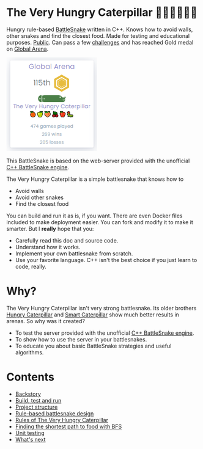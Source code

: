 # The Very Hungry Caterpillar 🍊🍏🍑🍒🍎🐛

Hungry rule-based [BattleSnake](http://play.battlesnake.com) written in C++. Knows how to avoid walls, other snakes and find the closest food. Made for testing and educational purposes. [Public](https://play.battlesnake.com/u/theapx/the-very-hungry-caterpillar/). Can pass a few [challenges](https://play.battlesnake.com/challenges/) and has reached Gold medal on [Global Arena](https://play.battlesnake.com/arena/global/).

![Gold medal on Global Arena](docs/the-very-hungry-caterpillar-global-arena-card.png)

This BattleSnake is based on the web-server provided with the unofficial [C++ BattleSnake engine](https://github.com/TheApX/battlesnake-engine-cpp).

The Very Hungry Caterpillar is a simple battlesnake that knows how to
* Avoid walls
* Avoid other snakes
* Find the closest food

You can build and run it as is, if you want. There are even Docker files included to make deployment easier. You can fork and modify it to make it smarter. But I **really** hope that you:
* Carefully read this doc and source code.
* Understand how it works.
* Implement your own battlesnake from scratch.
* Use your favorite language. C++ isn't the best choice if you just learn to code, really.

# Why?

The Very Hungry Caterpillar isn't very strong battlesnake. Its older brothers [Hungry Caterpillar](https://play.battlesnake.com/u/theapx/hungry-caterpillar/) and [Smart Caterpillar](https://play.battlesnake.com/u/theapx/smart-caterpillar/) show much better results in arenas. So why was it created?
* To test the server provided with the unofficial [C++ BattleSnake engine](https://github.com/TheApX/battlesnake-engine-cpp).
* To show how to use the server in your battlesnakes.
* To educate you about basic BattleSnake strategies and useful algorithms.

# Contents

* [Backstory](docs/backstory.md)
* [Build, test and run](docs/build_run.md)
* [Project structure](docs/project_structure.md)
* [Rule-based battlesnake design](docs/design.md)
* [Rules of The Very Hungry Caterpillar](docs/basic_rules.md)
* [Finding the shortest path to food with BFS](docs/path_to_food_bfs.md)
* [Unit testing](docs/unit_tests.md)
* [What's next](docs/whats_next.md)

